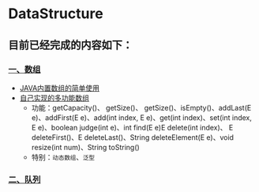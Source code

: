 # DataStructure<br>
## 目前已经完成的内容如下：<br>
### [一、数组](https://github.com/IMUHERO/DataStructure/tree/master/1-Array)
* [JAVA内置数组的简单使用](https://github.com/IMUHERO/DataStructure/blob/master/1-Array/1-ArrayBasic/Main.java)
* [自己实现的多功能数组](https://github.com/IMUHERO/DataStructure/blob/master/1-Array/2-Function-Of-Array/Array.java)
  * 功能：getCapacity()、 getSize()、 getSize()、isEmpty()、addLast(E e)、addFirst(E e)、add(int index, E e)、get(int index)、set(int index, E e)、boolean judge(int e)、int find(E e)E delete(int index)、 E deleteFirst()、E deleteLast()、String deleteElement(E e)、void resize(int num)、String toString()
  * 特别：`动态数组`、`泛型`
### [二、队列](https://github.com/IMUHERO/DataStructure/tree/master/1-Array)
